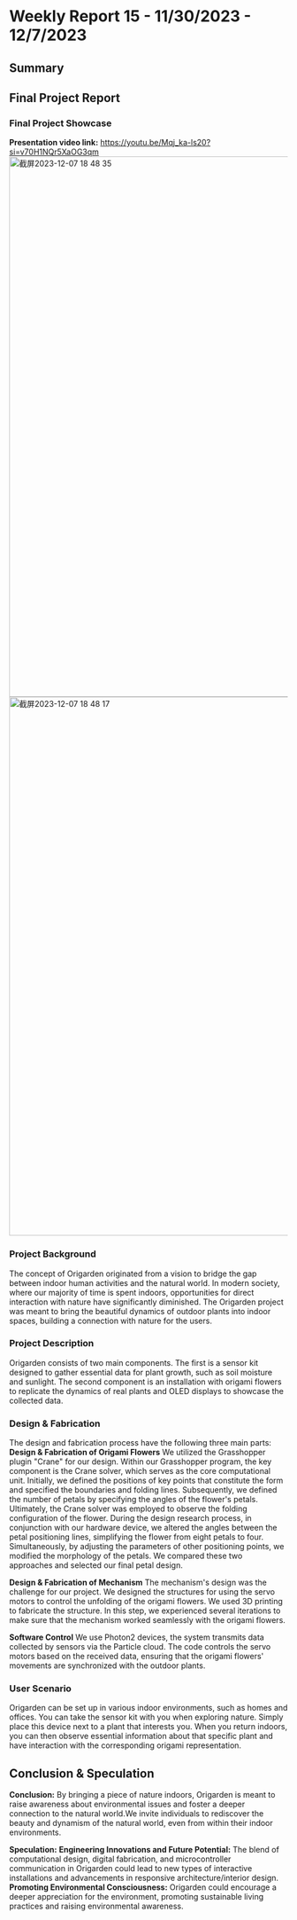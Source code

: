# Weekly Report 15 - 11/30/2023 - 12/7/2023

## Summary

## Final Project Report
### Final Project Showcase
**Presentation video link:** https://youtu.be/Mqj_ka-ls20?si=v70H1NQr5XaOG3qm
<img width="975" alt="截屏2023-12-07 18 48 35" src="https://github.com/Berkeley-MDes/tdf-fa23-PikaG/assets/74200423/39aee646-e729-4611-b705-df16021bcc77">
<img width="972" alt="截屏2023-12-07 18 48 17" src="https://github.com/Berkeley-MDes/tdf-fa23-PikaG/assets/74200423/d2df3269-8dcb-491d-9d4c-743f0f191119">

### Project Background
The concept of Origarden originated from a vision to bridge the gap between indoor human activities and the natural world. In modern society, where our majority of time is spent indoors, opportunities for direct interaction with nature have significantly diminished. The Origarden project was meant to bring the beautiful dynamics of outdoor plants into indoor spaces, building a connection with nature for the users.

### Project Description
Origarden consists of two main components. The first is a sensor kit designed to gather essential data for plant growth, such as soil moisture and sunlight. The second component is an installation with origami flowers to replicate the dynamics of real plants and OLED displays to showcase the collected data.

### Design & Fabrication
The design and fabrication process have the following three main parts:
**Design & Fabrication of Origami Flowers**
We utilized the Grasshopper plugin "Crane" for our design. Within our Grasshopper program, the key component is the Crane solver, which serves as the core computational unit. Initially, we defined the positions of key points that constitute the form and specified the boundaries and folding lines. Subsequently, we defined the number of petals by specifying the angles of the flower's petals. Ultimately, the Crane solver was employed to observe the folding configuration of the flower.
During the design research process, in conjunction with our hardware device, we altered the angles between the petal positioning lines, simplifying the flower from eight petals to four. Simultaneously, by adjusting the parameters of other positioning points, we modified the morphology of the petals. We compared these two approaches and selected our final petal design.

**Design & Fabrication of Mechanism**
The mechanism's design was the challenge for our project. We designed the structures for using the servo motors to control the unfolding of the origami flowers. We used 3D printing to fabricate the structure. In this step, we experienced several iterations to make sure that the mechanism worked seamlessly with the origami flowers.

**Software Control**
We use Photon2 devices, the system transmits data collected by sensors via the Particle cloud. The code controls the servo motors based on the received data, ensuring that the origami flowers' movements are synchronized with the outdoor plants. 

### User Scenario
Origarden can be set up in various indoor environments, such as homes and offices. You can take the sensor kit with you when exploring nature. Simply place this device next to a plant that interests you. When you return indoors, you can then observe essential information about that specific plant and have interaction with the corresponding origami representation.

## Conclusion & Speculation
**Conclusion:** By bringing a piece of nature indoors, Origarden is meant to raise awareness about environmental issues and foster a deeper connection to the natural world.We invite individuals to rediscover the beauty and dynamism of the natural world, even from within their indoor environments.

**Speculation:**
**Engineering Innovations and Future Potential:** The blend of computational design, digital fabrication, and microcontroller communication in Origarden could lead to new types of interactive installations and advancements in responsive architecture/interior design. 
**Promoting Environmental Consciousness:** Origarden could encourage a deeper appreciation for the environment, promoting sustainable living practices and raising environmental awareness.
